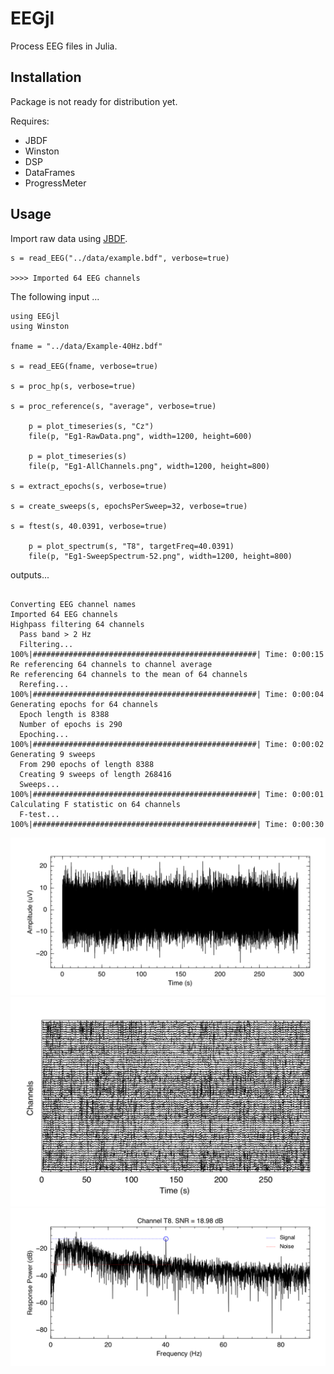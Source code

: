 # EEGjl

Process EEG files in Julia.


## Installation

Package is not ready for distribution yet.

Requires:
- JBDF
- Winston
- DSP
- DataFrames
- ProgressMeter
  


## Usage

Import raw data using [JBDF](https://github.com/sam81/JBDF.jl).

```
s = read_EEG("../data/example.bdf", verbose=true)

>>>> Imported 64 EEG channels
```

The following input ...
```{julia}
using EEGjl
using Winston

fname = "../data/Example-40Hz.bdf"

s = read_EEG(fname, verbose=true)

s = proc_hp(s, verbose=true)

s = proc_reference(s, "average", verbose=true)

    p = plot_timeseries(s, "Cz")
    file(p, "Eg1-RawData.png", width=1200, height=600)

    p = plot_timeseries(s)
    file(p, "Eg1-AllChannels.png", width=1200, height=800)

s = extract_epochs(s, verbose=true)

s = create_sweeps(s, epochsPerSweep=32, verbose=true)

s = ftest(s, 40.0391, verbose=true)

    p = plot_spectrum(s, "T8", targetFreq=40.0391)
    file(p, "Eg1-SweepSpectrum-52.png", width=1200, height=800)

```

outputs...


```{julia}

Converting EEG channel names
Imported 64 EEG channels
Highpass filtering 64 channels
  Pass band > 2 Hz
  Filtering... 100%|##################################################| Time: 0:00:15
Re referencing 64 channels to channel average
Re referencing 64 channels to the mean of 64 channels
  Rerefing...  100%|##################################################| Time: 0:00:04
Generating epochs for 64 channels
  Epoch length is 8388
  Number of epochs is 290
  Epoching...  100%|##################################################| Time: 0:00:02
Generating 9 sweeps
  From 290 epochs of length 8388
  Creating 9 sweeps of length 268416
  Sweeps...    100%|##################################################| Time: 0:00:01
Calculating F statistic on 64 channels
  F-test...    100%|##################################################| Time: 0:00:30

```


![timeseries](/examples/Eg1-RawData.png)
![timeseries](/examples/Eg1-AllChannels.png)
![timeseries](/examples/Eg1-SweepSpectrum-52.png)
